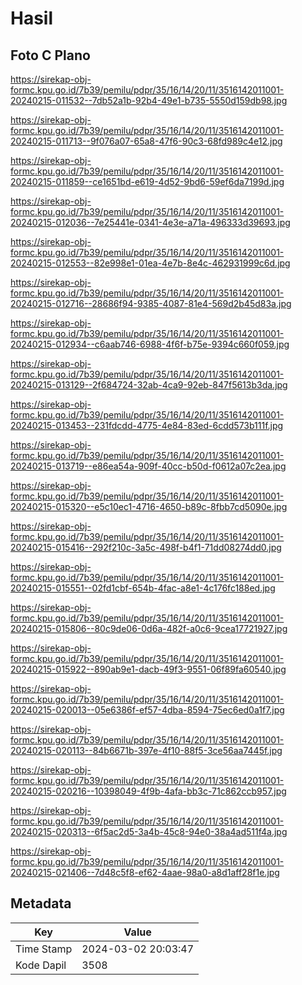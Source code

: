 # Hasil

## Foto C Plano

https://sirekap-obj-formc.kpu.go.id/7b39/pemilu/pdpr/35/16/14/20/11/3516142011001-20240215-011532--7db52a1b-92b4-49e1-b735-5550d159db98.jpg

https://sirekap-obj-formc.kpu.go.id/7b39/pemilu/pdpr/35/16/14/20/11/3516142011001-20240215-011713--9f076a07-65a8-47f6-90c3-68fd989c4e12.jpg

https://sirekap-obj-formc.kpu.go.id/7b39/pemilu/pdpr/35/16/14/20/11/3516142011001-20240215-011859--ce1651bd-e619-4d52-9bd6-59ef6da7199d.jpg

https://sirekap-obj-formc.kpu.go.id/7b39/pemilu/pdpr/35/16/14/20/11/3516142011001-20240215-012036--7e25441e-0341-4e3e-a71a-496333d39693.jpg

https://sirekap-obj-formc.kpu.go.id/7b39/pemilu/pdpr/35/16/14/20/11/3516142011001-20240215-012553--82e998e1-01ea-4e7b-8e4c-462931999c6d.jpg

https://sirekap-obj-formc.kpu.go.id/7b39/pemilu/pdpr/35/16/14/20/11/3516142011001-20240215-012716--28686f94-9385-4087-81e4-569d2b45d83a.jpg

https://sirekap-obj-formc.kpu.go.id/7b39/pemilu/pdpr/35/16/14/20/11/3516142011001-20240215-012934--c6aab746-6988-4f6f-b75e-9394c660f059.jpg

https://sirekap-obj-formc.kpu.go.id/7b39/pemilu/pdpr/35/16/14/20/11/3516142011001-20240215-013129--2f684724-32ab-4ca9-92eb-847f5613b3da.jpg

https://sirekap-obj-formc.kpu.go.id/7b39/pemilu/pdpr/35/16/14/20/11/3516142011001-20240215-013453--231fdcdd-4775-4e84-83ed-6cdd573b111f.jpg

https://sirekap-obj-formc.kpu.go.id/7b39/pemilu/pdpr/35/16/14/20/11/3516142011001-20240215-013719--e86ea54a-909f-40cc-b50d-f0612a07c2ea.jpg

https://sirekap-obj-formc.kpu.go.id/7b39/pemilu/pdpr/35/16/14/20/11/3516142011001-20240215-015320--e5c10ec1-4716-4650-b89c-8fbb7cd5090e.jpg

https://sirekap-obj-formc.kpu.go.id/7b39/pemilu/pdpr/35/16/14/20/11/3516142011001-20240215-015416--292f210c-3a5c-498f-b4f1-71dd08274dd0.jpg

https://sirekap-obj-formc.kpu.go.id/7b39/pemilu/pdpr/35/16/14/20/11/3516142011001-20240215-015551--02fd1cbf-654b-4fac-a8e1-4c176fc188ed.jpg

https://sirekap-obj-formc.kpu.go.id/7b39/pemilu/pdpr/35/16/14/20/11/3516142011001-20240215-015806--80c9de06-0d6a-482f-a0c6-9cea17721927.jpg

https://sirekap-obj-formc.kpu.go.id/7b39/pemilu/pdpr/35/16/14/20/11/3516142011001-20240215-015922--890ab9e1-dacb-49f3-9551-06f89fa60540.jpg

https://sirekap-obj-formc.kpu.go.id/7b39/pemilu/pdpr/35/16/14/20/11/3516142011001-20240215-020013--05e6386f-ef57-4dba-8594-75ec6ed0a1f7.jpg

https://sirekap-obj-formc.kpu.go.id/7b39/pemilu/pdpr/35/16/14/20/11/3516142011001-20240215-020113--84b6671b-397e-4f10-88f5-3ce56aa7445f.jpg

https://sirekap-obj-formc.kpu.go.id/7b39/pemilu/pdpr/35/16/14/20/11/3516142011001-20240215-020216--10398049-4f9b-4afa-bb3c-71c862ccb957.jpg

https://sirekap-obj-formc.kpu.go.id/7b39/pemilu/pdpr/35/16/14/20/11/3516142011001-20240215-020313--6f5ac2d5-3a4b-45c8-94e0-38a4ad511f4a.jpg

https://sirekap-obj-formc.kpu.go.id/7b39/pemilu/pdpr/35/16/14/20/11/3516142011001-20240215-021406--7d48c5f8-ef62-4aae-98a0-a8d1aff28f1e.jpg


## Metadata

| Key        | Value               |
| ---------- | ------------------- |
| Time Stamp | 2024-03-02 20:03:47 |
| Kode Dapil | 3508                |



